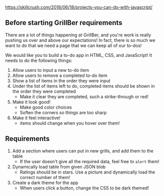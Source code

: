 https://skillcrush.com/2018/06/18/projects-you-can-do-with-javascript/

## Before starting GrillBer requirements

There are a lot of things happening at GrillBer, and you're work is really pushing us over and above our expectations! In fact, there is so much we want to do that we need a page that we can keep all of our to-dos!

We would like you to build a to-do app in HTML, CSS, and JavaScript! It needs to do the following things:

1. Allow users to input a new to-do item
1. Allow users to remove a completed to-do item
1. Show a list of items in the order they were input
1. Under the list of items left to do, completed items should be shown in the order they were completed
    - Make it clear they are completed, such a strike-through or red!
1. Make it look good!
    - Make good color choices
    - Soften the corners so things are too sharp
1. Make it feel interactive! 
    - items should change when you hover over them!

## Requirements

1. Add a section where users can put in new grills, and add them to the table
    - If the user doesn't give all the required data, feel free to `alert` them!
1. Dynamically load table from given JSON blob
    - Ratings should be in stars. Use a picture and dynamically load the correct number of them!
1. Create a dark theme for the app
    - When users click a button, change the CSS to be dark themed!